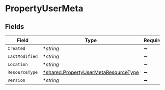 # PropertyUserMeta


## Fields

| Field                                                                                              | Type                                                                                               | Required                                                                                           | Description                                                                                        |
| -------------------------------------------------------------------------------------------------- | -------------------------------------------------------------------------------------------------- | -------------------------------------------------------------------------------------------------- | -------------------------------------------------------------------------------------------------- |
| `Created`                                                                                          | **string*                                                                                          | :heavy_minus_sign:                                                                                 | N/A                                                                                                |
| `LastModified`                                                                                     | **string*                                                                                          | :heavy_minus_sign:                                                                                 | N/A                                                                                                |
| `Location`                                                                                         | **string*                                                                                          | :heavy_minus_sign:                                                                                 | N/A                                                                                                |
| `ResourceType`                                                                                     | [*shared.PropertyUserMetaResourceType](../../../pkg/models/shared/propertyusermetaresourcetype.md) | :heavy_minus_sign:                                                                                 | N/A                                                                                                |
| `Version`                                                                                          | **string*                                                                                          | :heavy_minus_sign:                                                                                 | N/A                                                                                                |